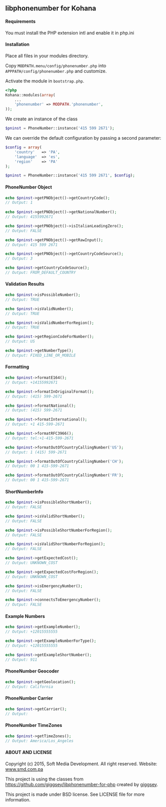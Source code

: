 ## libphonenumber for Kohana

#### Requirements

You must install the PHP extension intl and enable it in php.ini

#### Installation

Place all files in your modules directory.

Copy `MODPATH.menu/config/phonenumber.php` into `APPPATH/config/phonenumber.php` and customize.

Activate the module in `bootstrap.php`.

```php
<?php
Kohana::modules(array(
	...
	'phonenumber' => MODPATH.'phonenumber',
));
```
We create an instance of the class
```php
$pninst = PhoneNumber::instance('415 599 2671');
```
We can override the default configuration by passing a second parameter:
```php
$config = array(
	'country'	=> 'PA',
	'language'	=> 'es',
	'region'	=> 'PA'
);

$pninst = PhoneNumber::instance('415 599 2671', $config);
```

#### PhoneNumber Object
```php
echo $pninst->getPNObject()->getCountryCode();
// Output: 1
	
echo $pninst->getPNObject()->getNationalNumber();
// Output: 4155992671

echo $pninst->getPNObject()->isItalianLeadingZero();
// Output: FALSE

echo $pninst->getPNObject()->getRawInput();
// Output: 415 599 2671

echo $pninst->getPNObject()->getCountryCodeSource();
// Output: 3

echo $pninst->getCountryCodeSource();
// Output: FROM_DEFAULT_COUNTRY
```

#### Validation Results
```php
echo $pninst->isPossibleNumber();
// Output: TRUE

echo $pninst->isValidNumber();
// Output: TRUE

echo $pninst->isValidNumberForRegion();
// Output: TRUE

echo $pninst->getRegionCodeForNumber();
// Output: US

echo $pninst->getNumberType();
// Output: FIXED_LINE_OR_MOBILE
```

#### Formatting
```php
echo $pninst->formatE164();
// Output: +14155992671

echo $pninst->formatInOriginalFormat();
// Output: (415) 599-2671

echo $pninst->formatNational();
// Output: (415) 599-2671

echo $pninst->formatInternational();
// Output: +1 415-599-2671

echo $pninst->formatRFC3966();
// Output: tel:+1-415-599-2671

echo $pninst->formatOutOfCountryCallingNumber('US');
// Output: 1 (415) 599-2671

echo $pninst->formatOutOfCountryCallingNumber('CH');
// Output: 00 1 415-599-2671

echo $pninst->formatOutOfCountryCallingNumber('FR');
// Output: 00 1 415-599-2671
```

#### ShortNumberInfo
```php
echo $pninst->isPossibleShortNumber();
// Output: FALSE

echo $pninst->isValidShortNumber();
// Output: FALSE

echo $pninst->isPossibleShortNumberForRegion();
// Output: FALSE

echo $pninst->isValidShortNumberForRegion();
// Output: FALSE

echo $pninst->getExpectedCost();
// Output: UNKNOWN_COST

echo $pninst->getExpectedCostForRegion();
// Output: UNKNOWN_COST

echo $pninst->isEmergencyNumber();
// Output: FALSE

echo $pninst->connectsToEmergencyNumber();
// Output: FALSE
```

#### Example Numbers
```php
echo $pninst->getExampleNumber();
// Output: +12015555555

echo $pninst->getExampleNumberForType();
// Output: +12015555555

echo $pninst->getExampleShortNumber();
// Output: 911
```

#### PhoneNumber Geocoder
```php
echo $pninst->getGeolocation();
// Output: California
```

#### PhoneNumber Carrier
```php
echo $pninst->getCarrier();
// Output: 
```

#### PhoneNumber TimeZones
```php
echo $pninst->getTimeZones();
// Output: America/Los_Angeles
```

#### ABOUT AND LICENSE

Copyright (c) 2015, Soft Media Development. All right reserved. Website: www.smd.com.pa

This project is using the classes from https://github.com/giggsey/libphonenumber-for-php created by [giggsey](https://github.com/giggsey).

This project is made under BSD license. See LICENSE file for more information.
